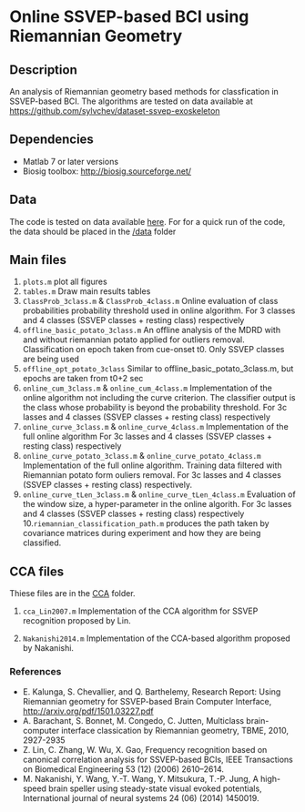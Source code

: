# Online SSVEP-based BCI using Riemannian Geometry

## Description
An analysis of Riemannian geometry based methods for classfication in SSVEP-based BCI. 
The algorithms are tested on data available at https://github.com/sylvchev/dataset-ssvep-exoskeleton

## Dependencies
* Matlab 7 or later versions
* Biosig toolbox: http://biosig.sourceforge.net/

## Data

The code is tested on data available [here](https://github.com/sylvchev/dataset-ssvep-exoskeleton/"data").
For for a quick run of the code, the data should be placed in the [/data](/data/) folder

## Main files

1. `plots.m`
	plot all figures
2. `tables.m`
	Draw main results tables
3. `ClassProb_3class.m` & `ClassProb_4class.m`
	Online evaluation of class probabilities probability threshold used in online algorithm.
	For 3 classes and 4 classes (SSVEP classes + resting class) respectively
4. `offline_basic_potato_3class.m`
	An offline analysis of the MDRD with and without riemannian potato applied for outliers removal.
	Classification on epoch taken from cue-onset t0.
	Only SSVEP classes are being used
5. `offline_opt_potato_3class`
	Similar to offline_basic_potato_3class.m, but epochs are taken from t0+2 sec
6. `online_cum_3class.m` & `online_cum_4class.m`
	Implementation of the online algorithm not including the curve criterion.
	The classifier output is the class whose probability is beyond the probability threshold.
	For 3c lasses and 4 classes (SSVEP classes + resting class) respectively
7. `online_curve_3class.m` & `online_curve_4class.m`
	Implementation of the full online algorithm
	For 3c lasses and 4 classes (SSVEP classes + resting class) respectively
8. `online_curve_potato_3class.m` & `online_curve_potato_4class.m`
	Implementation of the full online algorithm.
	Training data filtered with Riemannian potato form ouliers removal.
	For 3c lasses and 4 classes (SSVEP classes + resting class) respectively.
9. `online_curve_tLen_3class.m` & `online_curve_tLen_4class.m`
	Evaluation of the window size, a hyper-parameter in the online algorith.
	For 3c lasses and 4 classes (SSVEP classes + resting class) respectively
10.`riemannian_classification_path.m`
	produces the path taken by covariance matrices during experiment and how they are being classified.

## CCA files
Thiese files are in the [CCA](/CCA/) folder.

1. `cca_Lin2007.m`
	Implementation of the CCA algorithm for SSVEP recognition proposed by Lin.

2. `Nakanishi2014.m`
	Implementation of the CCA-based algorithm proposed by Nakanishi.
	
### References

* E. Kalunga, S. Chevallier, and Q. Barthelemy, Research Report: Using Riemannian geometry for SSVEP-based Brain Computer Interface, http://arxiv.org/pdf/1501.03227.pdf
* A. Barachant, S. Bonnet, M. Congedo, C. Jutten, Multiclass brain-computer interface classication by Riemannian geometry, TBME, 2010, 2927-2935
* Z. Lin, C. Zhang, W. Wu, X. Gao, Frequency recognition based on canonical correlation analysis for SSVEP-based BCIs, IEEE Transactions on Biomedical Engineering 53 (12) (2006) 2610–2614.
* M. Nakanishi, Y. Wang, Y.-T. Wang, Y. Mitsukura, T.-P. Jung, A high-speed brain speller using steady-state visual evoked potentials, International journal of neural systems 24 (06) (2014) 1450019.




